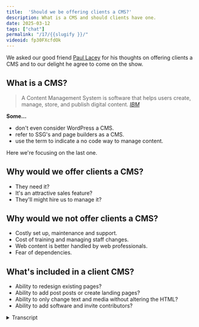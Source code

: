 ```yaml
---
title:  'Should we be offering clients a CMS?'
description: What is a CMS and should clients have one.
date: 2025-03-12
tags: ["chat"]
permalink: "/17/{{slugify }}/"
videoid: fp30FXcfdOk
---
```

We asked our good friend [Paul Lacey](https://paullacey.digital/) for his thoughts on offering clients a CMS and to our delight he agree to come on the show.

## What is a CMS?

<blockquote>A Content Management System is software that helps users create, manage, store, and publish digital content.
<cite><a href="https://www.ibm.com/think/topics/content-management-system">IBM</a> </cite> </blockquote>

**Some...**

 - don't even consider WordPress a CMS.
 - refer to SSG's and page builders as a CMS.
 - use the term to indicate a no code way to manage content.

Here we're focusing on the last one.


 ##  Why would we offer clients a CMS?

 - They need it?
 - It's an attractive sales feature?
 - They'll might hire us to manage it?

  ##  Why would we not offer clients a CMS?

  - Costly set up, maintenance and support.
  - Cost of training and managing staff changes. 
  - Web content is better handled by web professionals.
  - Fear of dependencies.
  

  ## What's included in a client CMS?

  - Ability to redesign existing pages?
  - Ability to add post posts or create landing pages?
  - Ability to only change text and media without altering the HTML?
  - Ability to add software and invite contributors?

  <details> 
<summary> Transcript</summary>


[00:00:06] **Nathan Wrigley:** Hello there and welcome to the No Script Show. After a couple of YouTube only episodes, we are back with an audio chat.

And for those of you who are watching the video version, you will see that we've got the first ever guest for this show. And it's Paul Lacey. Paul is a good friend of ours from the world of WordPress. He is a UK designer with experience working with agencies and will be able to help us with today's topic.

And that topic is, should we be offering clients, a CMS. A CMS, of course stands for Content Management System. Paul, thanks for joining us. How you doing? I'm doing 

[00:00:39] **Paul Lacey:** good, thank you. I'm not sure if I'm gonna help that much though. 'cause I'm probably more confused than the two of you. Oh, I think that's gonna be hard, Tom, but you, yeah, but you're right.

I do live in the world where this is. This is all going on as such. So I'm in the trenches with WordPress and CMSs and agencies and clients and all that sort of stuff, but I'm utterly confused about it all at the same time about where it's going and AI and should we be doing this? I'm definitely aware that we're, that, I mean think actually, I dunno if you know this, but yesterday was the an, the 25th anniversary of the.com boom collapse, when the stock market, collapsed and stuff.

and then obviously we've rebuilt the web from there, but I think we've still probably. Started off with some extremely bad habits compared to how the web started and, here we are 25 years later in another existential crisis. 

[00:01:40] **Nathan Wrigley:** Yeah, there certainly gonna be a lot to talk about. I should, before we get stuck into it though, firstly introduce David.

How are you doing, David? Yeah, I'm good. 

[00:01:48] **David Waumsley:** I'll just come in and say why Paul is here because I was asking Paul because we know with the, history of the kind of episodes we've done here, I've, we've all worked in WordPress and we still use WordPress, but I've recently been trying to play around with static site generators and with WordPress you get this content management system anyway, so why not offer it to clients?

So I, hit a bit of a dilemma because now I started to play with a static site generator. If I wanna offer that same thing to clients, I have to add in. So it's really made me question again whether I need to. Going forward for my clients or not. So really that's why I went to Paul, because I know he is really looking after more clients than me and has more experience, particularly with the kind of agencies I'm thinking, should I just drop that all together with the CMSs for me, even though I was a big fan and it's created a lot of work for me, I'm actually thinking it would be extra work now.

So I, that was really how you came into it. It's a, an elaborate ruse really to get you on the show, Paul, but, so I'm pleased it works, 

[00:02:57] **Nathan Wrigley:** yeah. Okay. So yeah, that's great. Paul, just give us a quick bio actually that would be quite useful. Just tell us what you're doing currently, even though it might not necessarily overlap with what you're gonna talk about.

Maybe you're in a transition period or something like that, but what are you doing right now? What kind of work do you largely have? 

[00:03:13] **Paul Lacey:** Yeah, I'm probably a relatively typical, Fairly experienced web consultant, working mostly with WordPress, and I used to have an agency, a small one, like five people or something like that.

But I'm now just me prefer it like that. And probably my balance of skills is I'm a jack of all trades as such that I'll do design work, I'll do development work, I'll do consultancy. I don't do any of the marketing stuff. So none of the SEO, none of the pay per click, none of that sort of stuff.

So I'm all about creating the website. that's where I come in. And then in terms of my balance of what my work is, I probably, if I break it down by income percentage, for instance, I would say that half of my income is looking after. Around 60 or 70 websites on WordPress care plans and just being like a janitor or a gardener, picking out the weeds for those websites as such.

I'd say then another quar, another quarter would be, retainers working for a couple of, different companies. One of them is, beaver Builder, so I help them with design work and some of that sort of stuff. And then probably the final quarter is what would've been my a hundred percent, let's say five years ago, or a bit more, which is, a client comes along and wants a website and then you take them through and they come to you and you are apparently the answer to that.

So then you say, okay, and then, and they give you money and you make website, and then there's some kind of process that happens in between that is probably completely different depending on who's doing it and whether it's an agency or freelancer. What kind of things that agency or freelancer thinks about at the time?

as for me, I'm probably just trying to meet clients where they're at and trying to help guide them. And if I can see that they're completely delusional, then I'll just walk away before the project starts. If I can see that they're open to, and that, that they, what they want to do is communicate their brand and their product or whatever it might be.

Then I know I can help them. And I know that it's probably never gonna be perfect because there's so many different variables, but I'll do my best to take them from where they think they want to go and tweak them a little bit as we go along. So I think I'm, o I'm quite good. I think at what I do, I'm not the best.

but I've, my heart's in the right place and I've got some skills, so that's probably where I'm at. 

[00:05:51] **Nathan Wrigley:** Nice. Yeah, this entire chat really is aimed at the building bit. We don't get into the marketing or the pay click or any of that stuff. It's all about the, pixels on the page, the HTML, the CSS, the JavaScript, and and interestingly, largely moving away from A CMS.

So this is an interesting conversation. I guess maybe we should start with the whole, what even is a CMS. that's obviously a moving target because what was true 10 years ago obviously isn't true today. But can I just throw that question out there and let's just see if we can define what a CMS is?

should we, I don't know. Should I go David first? What do you think? I was just wondering if you should bring up our 

[00:06:29] **David Waumsley:** show notes here. 'cause we've got a, an existing definition on here and I can read that out, which is according to IBM, and this is similar to other definitions. A content management system is software that helps users create, manage, store, and publish digital content.

Now, under that definition, I'd probably call my computer or even my mobile, A CMS, because, it can help me do all those things. That's true. I think, and I've put some things down on the show notes here, is that. Perhaps it depends on the context, which we're CMS. So I've put a note here that some don't even consider WordPress A CMS because of how, they might compare it to other CMSs that give you more outta the box choices with your custom fields.

Some refer to the thing that I've been moving to, which is a static site generator levity in my case, or page builders as a CMS, which I guess they are, under the definition. And I think the one we're using today, which is what we're focusing on because we've become responsible for it, is, using it to indicate a no code, way to manage content.

Something that we might give to clients. 

[00:07:50] **Nathan Wrigley:** yeah. Okay. Anything to add to that, Paul? 

[00:07:54] **Paul Lacey:** yeah, I think that's a good definition. Just, it's just, you can see that. How CMS is, especially this, if we just say a word, a website, CMS, if we narrow it down to that, how there's been so many different iterations o of that over the last 20 years and you can find a problem with every different concept of how that was done.

It's funny because you can look back and see how certain things were done, let's say 10 years ago in something like WordPress and think there's such good aspects of that, but the way that you had to build it was clunky. So that, so it seems that, the focus with the CMS should be content, but in the last 20 years it's been the CMS is there, but the focus is on code, or the focus is on accessibility, or the focus is on speed, or the focus becomes on design, which is probably where we're at now, where there's too much of a design layer in mixed in with it, which is where we're the problems.

[00:08:53] **David Waumsley:** Can I ask you a question? Just at the start of this. So if you were starting afresh now, in a way, which is what I'm doing now, do you think you would be, if it wasn't already there in WordPress, do you think you would be offering clients A CMS just off the top of your head? 

[00:09:11] **Paul Lacey:** so I guess if you could, the question to me, first of all, I'd be a plumber instead.

good answer. So if you remove the financial aspect, the financial pressure, yeah. Because essentially we are where we are with how, what people want as such. So if I was looking at what people want and I needed to make hay while the sun's shining, then I would probably do something similar to what I was doing now, if, I was looking ahead, I.

I would be focusing much more on the UX side of things, the more human side of things. And I'd be also probably looking at which sectors are, rocky at the moment. So I would, I know what you've been doing, David with, static site generations. I really envious that you are able to do that.

And I do feel stuck in WordPress. I'm institutionalized into WordPress, so if I could remove all the baggage, then I would want to reevaluate everything. And I may well come back to WordPress, but probably not for everything. And I would probably be able to, look at it as a tool that did a particular job very well in the right hands.

but it's definitely hugely problematic. And, the static site generators. To me, it feels like what WordPress was like before page builders without a database, with a CF page builder type scenario and stuff like that. That's what I've seen from systems like, sta I think it's called.

I'm not sure about the one that you use, the 11 t. Yeah. And, but yeah, no, I would, I want to do things differently actually. I do want to do things differently now, but it's so difficult to get out of lane. Yeah. Because there is a constant flow of, and the demand is to do things the way that everybody else is doing them.

That's what the clients seem to want as well. Yeah. 

[00:11:18] **Nathan Wrigley:** But also, you've probably got a heritage of SEO and what have you and You paint yourself into a bit of a corner, don't you, with all of these things. Yeah. And you're not always in 

[00:11:26] **Paul Lacey:** the driving seat as well. so being a website builder.

This isn't if you're a builder or a plumber or a, going back to that sort of trade or an electrician or sparky as they would be called. the plumber comes along and, or the, sparky, the electrician comes along and will point out issues that is wrong with your house that you, that a different person needs to solve, but they'll just tell you about it.

Whereas, a builder of a house tends to hire all of those people and pull 'em all together and they're running the show as such. So I find myself a lot of the time in the, I'm, I wasn't at the beginning of the conversation. I'm brought in and I just need to do the thing that I'm being told to do and then leave, and that's me done sort of thing.

So it's nice when you're not in that situation and you are leading, somebody comes to you and they're, ready for a clean slate. They say nothing has worked. And you can say, we do need marketing people, but I can definitely help you get this framework right from the beginning. But I find that to be a rarer, thing.

And I think that a lot of those people who have that good intent as a client get guled up by a bad agency. So that's the big problem for me. I think these are just tools that are being completely misused and corrupted. yeah. 

[00:12:49] **Nathan Wrigley:** Can I just interject a couple of things? So the first thing is, your, point Paul, about being slightly jealous of David.

I think David's managed to unlock some sort of creative future in which he's not constrained by A CMS. And it doesn't matter which CMS you're using, it brings constraints. It's, it's got benefits on the one hand and it's got constraints on the other. And WordPress, just like anything else, will paint you into a corner in certain respects.

And David's painting himself in the pixels on a page. Aspect of it. he can put anything anywhere and be led by, Figma can be his best friend. He doesn't have to worry about, what it will show. He can build that. But also, David, could you just scroll back up a little bit? I want to just address something inside the CMS thing, which I think we missed, which is the, helps users and I think that's, we'll come onto it in a minute, why we would use a CMS, but I think that's one of the big things about it, about using a CMS.

It's not the managing and storing of data. 'cause they all do that. They'll all store images, they'll store text, they'll lay out, with some templating engine, how it looks. But for me. The user bit is the crucial bit. It's the fact that it comes with all of that built in the authentication layer, the multi users, the permissions and all of that.

I think that's one of the crucial bits that kind of o often gets lost. And certainly on this show we ne we never talk about that 'cause we're all about the pixels on the page. But that's one of the nice things that WordPress brings out the box. Soon as you've installed it, you've got not the best implementation, but you've got a fairly decent implementation of users and permissions and roles and all of that kind of stuff.

So I just wanted to mention that. So with that being said, shall I, move us onto the next thing? So we've, I think we've explored what A CMS is. We've all stated our, case there. And then the next question that we were gonna raise was, why would we even offer it? And I think I've maybe just opened the door with that a little bit, talking about, Clients can log in. we're all familiar with that. Ev every client on earth has used some sort of social network where you go to a login page, you type in your password and username, and you can publish content in that way. And we're all familiar with that and we can share it and, all of that kind of stuff.

So maybe that's one of the reasons, is that, yeah, I mean 

[00:15:01] **David Waumsley:** it's, whether they need it or not. And I guess this is the question I've been asking a lot. I gave it because I needed it personally to manage the content, to create the site as the person building the site and then offering that over to clients is the bit because.

I know all the bad things that can go wrong. The client, if you've set it up in the wrong way, the client can go and break things that can spoil your pay speed. SEO, responsiveness, accessibility can all get out the window. If you set this up wrong. They can even create security risks. They can even run off with something that's yours, like your licenses and a, WordPress set up and take it or invite other people in.

So I know all the things here. So it gets me back to that question, we'd offer it because they need it and yeah. I've been trying to think out with, most of my clients have come to the conclusion, the ones that I presently got, that not many of them actually need it. If I could offer that service to do the updates on their behalf, that would be a better situation from my experience.

But Paul, you've got wider experience than me with different people, so you might be able to come in with some kind of ideas where people really do need it, 

[00:16:12] **Paul Lacey:** Yeah. you're right. You're absolutely right that there's. Like a question, does somebody need it or not? And some of the clients that you've got, you've right to assume that they don't and that, the, you're like a personal trainer nutritionist for them.

And you're, making sure that their online presence is healthy and you've identified that it can live in this kind of sphere where they don't, need that as such. And I think there's always gonna be a, segment of the market where that's the right thing. And the fact that those, if people like yourself can find those clients and give them that correct solution, means that you're probably saving them like from the next website failure that they were gonna have in WordPress, but let's say WordPress or something like that, because they didn't need it, and you guided them in the right direction.

I think why would we offer a CMS, so first of all, I think, If we just get rid of like a whole load of market segments in one quick moment, massive blue chip companies will need to manage content. So they have to have CMS, they've got, intranets and gigantic websites and multiple people managing stuff.

And then you've got a news website like the BBC that clearly needs A-C-A-C-M-S because you've got journalists and content creators just publishing content there. And then I think you've got the segment that we're probably all focused on, really, which is the SME small to medium enterprise or SMB, small to medium business, which typical businesses, I don't know, let's say anything between one and 200 members of staff, let's say is a, might come into that.

And that is probably where 90% or more of our clients have come from. they're also the. The clients who are under the most threat, I think, from both sides. So they're under threat from, let's say you've got a company with a hundred people. You are under threat from market disruptors with a, team of five from one side who are extremely agile.

Then you also are under threat from the massive corporations who are looking at that. You've got, you are making some money and they wanna make that money instead of you. Why? Why should you make that money? They can do it. And so what I wouldn't really want for that SEC sector who are already under threat as such would be to Have a situation where they can't communicate anymore. Whereas the Agile people can, because they can hire you David, for instance. 

and just have you doing their website for them. And then the big corporates, they can spend whatever they like and have huge teams. And then the people in the middle are becoming less agile on the one side and on the other side, they're less able to communicate without CMS.

So to me, kinda and, it, the problem is it's just been done so badly for that sector. I feel sorry for that sector that, agencies, especially agencies. 'cause I see a lot of agencies and I see it, I, and I'll, talk about this in a minute, just the trend of. Dumbing down what the agency is offering and hiring, very young untrained people who are full of energy, but they are just trying to pay for their car insurance while they're living with their parents still.

And they'll do anything 'cause they need that money. But I think that, those SMBs and SMEs in the middle, those are the people who are struggling the most probably to be unique and get their voice out. And the CMS is a way that they can do that on the internet, on the web. 

So that's why they need it.

The problem is, I think, as I say, the way that most of, the way that I'm seeing it implemented by agencies and freelancers is super problematic. And then also you get the other side that those SMEs often have kind of dictatorial type CEOs or. Heads of departments who are, even if they got the right person to hire, they decide that they're gonna power trip that person or that agency and just get them to magpie or copy something that they've seen one of their competitors do.

So you have all these terrible forces working against the SMEs, I think. And so I dunno where we go from there, but I think that's why I think they need them because you can't, if you take it away from them, then you've taken away the opportunity for them to do it. So really I would prefer that they have a CMS, but the entire sector becomes better educated on what, how they should be using that tool.

Because a tool like WordPress is a design tool and a CMS now. So it's both, and a lead capture tool. It's doing everything and, that's probably where the problem is that I. The, you have lots of smaller agencies as well offering cheap solutions and lying about what the result of using these cheap solutions is gonna be.

So there's, I think it's, I don't really like the term disinformation, but I think there's, it's, we're full, of that, that in this sector. Yeah. That's a big problem. 

[00:21:34] **Nathan Wrigley:** David, can I ask, because you've obviously stepped away from doing a CMS, what are the things that you, that, that have be called your calling into question?

So we're not moving on to why not to offer, but it's somewhere in between. what are the things that you, have questioned more recently about the need for A CMS? 'cause I know in my case, a lot of the use of A CMS was really. Came down to my convenience. It was a tool that I understood. I could implement it with one click of a button.

there's hosting companies that you just press one button and look, there's WordPress. We had amazing tools like, page builders and things, which allowed me to just forget about HDML and CSS and become de-skilled in that way. plugins that whole architecture plugins, that meant that, if it's been, if it can, be done, probably somebody's done it and I didn't have to worry about that.

why, are you dissuaded recently? So it's not the what, why do we not offer it? But just what are the things that you've called into Question. 

[00:22:33] **David Waumsley:** it's, with a lot of my clients, I've never really thought about the process of when the people who are updating the content themselves on their own, that staff changes.

And there's usually nothing in place for when that happens. So you might train somebody for the first time to manage their own CMS. But as Paul was talking, I think I need to throw this in. It reminded me that. When I'm saying, not offering clients, a CMS, what's the reason why we might offer it?

In effect, I still am offering them a CMS. So the recent site I've done is You are the cms. Yeah. but yes, but actually 11 T has been the cms, which is replicating what I would've done in WordPress for a blog. So I have content managed the, layout of their content in an easy way. They've got it.

The only difference in this case is I haven't given them access to it. You're the gatekeeper in a No. so in a way, my, my own question is a bit of a silly one because effectively I have given the clients a CMS. What I haven't done is offer them a no code way to interact with it. 

[00:23:46] **Nathan Wrigley:** There's no URL where they can log in.

It's more sending David an email with the new content that we want to be. Yeah. So I 

[00:23:52] **David Waumsley:** have to update it, which is, so yeah, my, I, guess my concern, which I'll, I mean I did put some bullet points in here is, but that if you are trying to set up a CMS is that, it can be, WordPress makes this easy.

It can be costly to set up, and then you have to maintain the thing, which is an extra cost and you have to support it. You have to make sure that it's updated and secure. And then the issue that I've run into before is the kind of extra cost in training somebody to be able to use the CMS that you've set up, assuming that we're setting it up for them to use in a sort of no code way, and then manage those staff changes.

And that, this big argument that I've seen a lot in the WordPress space recently, which is seems ironic to me, is that argument that is well. you shouldn't be giving clients any access to WordPress. That's for you to do. You use it for this one? This would only be handled by web professionals.

Anything going on the web needs somebody who's trained to understand SEO, the consequences of it to know. And I do think, there is, there's that fear of dependencies is a reason why not to offer it. You're dependent on the CMS that you've set up. If you can do it yourself manually, but, 

[00:25:06] **Nathan Wrigley:** Yeah, that's definitely a hot topic at the moment, isn't it? The idea of becoming a professional again, because I wonder if people feel their cake is being eaten by the platform itself, if it's so easy to use. Why do we need a professional? I, what you've done in gatekeeping, your access in that you've inoculated yourself from the, the clients basically, they're either gonna move away from you or keep going with you, and there's much less, we can do this blog post ourselves.

We can, add a page here and a page there and what have you. Everything has to go through you. So I think, I know that you are not doing it for those cynical reasons, but I think there is something quite neat about that model. I think it's quite nice. 

[00:25:47] **David Waumsley:** Yeah, it's a, it's one that I've still got to test that and that really, because what I've had to do is, I've had to say in the same way that Paul has already said like 50% of his kind of income is through managing and hosting ing after these things.

That was really, that was going to be my passive income. It didn't turn out to be quite so passive 'cause you had to keep updating it all the time. Now what I'm trying to do is, a way of avoid is, some of the issues I have by giving the client a code free access to the website is to say, okay, I still need the retainer.

You still need me to be around. so what I'm gonna do is charge you pretty much the same as what I did if it was WordPress. I don't have to do the security and the updates that went with it. I don't have to pay the same for the hosted. So what I'm going to supplement that with is the fact that I will do your updates as part of that.

So I will go put the code up when you need those updates. But it's untested at the moment because I don't know. I don't know if somebody might just see that as a way of abusing it, and every day they want a new update on their website because I've offered this as part of their yearly package. 

[00:26:55] **Nathan Wrigley:** It's interesting.

the honest truth from my experience anyway was that most clients that wanted a blog or some kind of functionality like that basically wanted it on paper only. they had this idea that they were gonna write this incredibly influential and powerful blog, and you go back two years later and there's the first post which was published exactly two years earlier, and then nothing got added in after that.

yeah. It's interesting. just on the last bullet point there, you've got under the, why would we not offer Clients to CMS? You've got fear of dependencies, and we spoke about this in a previous episode. My position was a little bit like, haven't you just swapped one set of dependencies for another though?

So instead of WordPress, you've got 11. Exactly. so you've not entirely, inoculated yourself against that, but it's definitely different. No, it's a different dependency 

[00:27:44] **David Waumsley:** in the sense that, Your dependency on something that's live and dynamic. Yeah. It means that your site can break. Yeah. Where when it's on a static, it's, already there.

So if 11 D disappears, actually the site isn't gonna, the site is still there. That's a good point. And you'll just have to replace it. So it's a site you have lessened your dependency, if you like, or, the impact of having a dependency. Yeah. 

[00:28:08] **Nathan Wrigley:** And it's a single dependency as well. Whereas WordPress tends to be a dependency itself and then a series of other dependencies called plugins, which you've obviously got to then maintain and what have you.

okay. Interesting trade offs. Are we ready to move on? Are we gonna move on to the, what's included in a client cs? yeah, that's, no, I think Paul wants to chime in. No, 

[00:28:29] **Paul Lacey:** it was just making me think. 'cause I, a lot of my clients in that last 25% of work that I do wear is.

Building websites for people are agencies, but I don't really have any clients anymore that are a design agency or a web agency. They tend to be a marketing agency. So the website will just be one part of a wider solution. But, so it's feels like where you put the gatekeeper as such.

'cause they tend to be the gatekeeper for their client and they are gatekeeping all aspects of the online stuff. the pay per click, the SEO, the website content, the blogging. So I'm thinking about one particular agency that I do a lot of stuff for, and they tend to roll out the same solution for this particular niche and they will write the blog posts for the client.

One or two of those clients wanna do it themselves, but it's rare actually. but they'll also be doing the SEO quite heavily. They'll also be doing, analytical things and. Putting kind of popups in different places and then creating sudden out of nowhere, webinar pages or sign up for a brochure pages.

They're constantly creating new landing pages. Not necessarily that they're doing it particularly like really well. For instance, a lot of the time, like for instance, if they gave me every, and I tend to hand over a, solution to them that they then do that. And I know that when I see them creating the landing pages, in my humble opinion, I could have done the landing pages that they tend to then go after I have left the scene much better than they have.

And that's probably, that's because they're not, they're doing everything. They're doing landing pages, SEO, all sorts of things, and they, just haven't read, Yakob, Nielsen's books for instance. They're literally straight out of college or apprenticeship. Yes. And they're just learning.

They're just doing what they're told as such, or copying other things that they've seen on the internet. but I, with how you are doing it, David, you become the gatekeeper as such. I know for a fact that wouldn't work with any of those clients unless there was some change to how it was done.

Because the changing of the content is, let's say just one quarter of the things that they're managing and they're doing SEO on the site, they're doing AdWords, they're creating, they're optimizing landing pages to get a better score on the pay per click so that the cost of the pay per click goes down.

There's so many different aspects that seem to be, going on a search with some of those, whereas I have other clients that would fit. the concept that you are talking about, David, really perfectly, I even have two clients that I've got in my mind that do the same thing. That one would be perfect for how you do it and one would be simply not work.

And that's simply because one of those clients has an internal marketing team. And they're cons and they're more sales focused, even though they essentially have the same product. The other client has the product but is more of an advocate for the concept of the product. And then so, for instance, I remember years ago Tesco is a, big supermarket and they started selling insurance.

I used to work for a dog magazine, online dog magazine at the time. This is going back over 20 years. And they wouldn't advertise in our dog magazine. they were more interested in writing an article for the dog magazine that just, I. Educated con people who had dogs that insurance was a good idea and then they were confident that people would find them as such.

And whereas the other client that I'm talking about that as the marketing person is getting ads here, doing landing pages here and, is just, and, they, and one of those people, pays me 75 pounds a month and the ever pays me 400 and the one who pays me 400 is the one that is doing more stuff themselves that needs me to help them.

Interesting. Whereas the other person who's paying 75 is. Paying for these problems as such, they're paying for the fact that the website is in WordPress and needs security patches and stuff like that. So that's in a way where I envy David's position and think, I wish I could have given them that solution, but I don't know how to do it.

[00:32:47] **David Waumsley:** Paul, what you said really, made me think again about the page. So I'm thinking about the pages in its entirety, but you've just made me realize that page could have different people who need to be involved in that page, say in the metadata for, for just the SEO or maybe even for adding in ads.

they need to add because they've got some sort of campaign. I haven't really thought about it. The thing that I. What's mostly thinking is that even when it comes to a blog post, which is a fairly easy thing to do in say something like WordPress, now as I've learned a little bit more about the Semantic web, there are lots of things that can go in that blog post that I would mark up better than the client because it's just not available to put things in the correct tags, say a blog quote to be in there and the citation under the site.

Those kind of things, even the way that you might, add in numbers or whether you'd use an ordered or a numbered list, all that kind of semantic stuff is stuff that I've taken care of. So really, you've made me think about, yeah, it probably wouldn't work even for some of my existing clients for me to say, okay, I'll do it all for you, because they will just need to be in two different 

[00:33:56] **Nathan Wrigley:** aspects of the same page.

Yeah, you've definitely honed down on a type of client that it works for though, haven't you? Yeah. So it definitely, it works in the scenario that you've described, but in the wider world, the scenario that Paul's describing, I don't know, SME or something like that. Yeah. It's not really up for negotiation, isn't it?

The, fact that it's David, I know. No. Okay. Interesting. 

[00:34:16] **Paul Lacey:** I think it might be solvable. it is just the, tide is so powerful with WordPress at the moment, I think. Yeah. And which might not be the case forever because I. It is WordPress is rather self emulating at the moment to a certain extent.

How, how much damage happens from what's going on with WordPress, is left to be decided as such. But, a few things. First of all, I think looking at the future, the way that I'm describing people want things to be done. I don't think that is actually sustainable. I don't think that will survive AI properly.

I don't think, I, don't mean like AI building websites. AI being the way that people inquire about information. And when instead of googling now, people will type something into an AI tool and then it will present almost like a custom made. Content, which includes bits of stuff from other people's websites and citations and videos and that sort of thing, and this kind of total mess of how, let's say agencies I find are doing it with WordPress where the, all the tools are in that one tool I don't think will survive because I don't think that semantically it's good enough.

And David, what you are talking about when you've got these blog posts and that you can properly on behalf of that client semantically structure that in the correct way. And let's say even tag on to regular editorial, semantically connected advert type things and marketing things that then get pulled in.

So if you are looking for a new bathroom designer or something, then yes it can then the AI tool in the future might go out and grab that information, about what you want. But it might also semantically know to pull along with it, these particular providers. That have correctly semantically described their tool outside of things like AdWords and Google AdWords and stuff like that.

And I think it is fixable because it's just a case of it's, let's say if we take SEO and doing meta tags and stuff like that, and David, you don't want to be doing that because some other SEO person is just constantly hassling you every day to change stuff. It surely is fixable that there is some kind of script, an external tool that just gets slotted into the header of the head tag of your static websites.

And he is able to do that as a kind of headless way of injecting a SEO stuff into pages. Yes. Yeah. I'm sure that's a thing. So I don't think that any of the things that are a concern in the way you are wanting to do it, David, is, not unsolvable. I think the biggest unsolvable part of it is this kind of, the direction of travel.

And but, I think we were talking earlier about just general society before the call about will, at some point everybody say we've had enough and we're pulling ourselves out of the matrix. And I think at some point having seen SME businesses getting, finding it harder and harder to succeed on the internet at some point.

that's gonna, that's gonna implode and get to a point where change is forced and people are saying, why isn't this working for us? We're going to an agency. They're telling us that this is how we should do it, and we are not getting the results we need. What are we doing wrong? And then slowly people will start, realizing that every aspect that, of the thing that this company wants to do online needs to be done much more professionally.

So the blog needs to be added professionally. The blog needs to have semantics. The SEO needs to have a proper strategy and that these things shouldn't be constrained by. They all have to live in WordPress or Jula, or Drupal. They different professionals who are all good at what they do, have their tool that isn't constrained to one platform.

I think that's where it has to be in the future. so I think, I wouldn't say. give up on what you're doing there because that's why I'm saying I'm envious that it feels like you are in the right direction. You're just, and I've always felt this way about you, David, that you've always been ahead of the curve, even though you won't perhaps think that you are, whether it's page builders, genesis in WordPress or something, you're always, ahead and being a thought leader on these things.

So when I see you talking about this stuff, it makes me think I need to listen to what you're saying because it'll probably be reality sooner than we know. 

[00:38:54] **David Waumsley:** so that's so kind. I'm sorry. I You're the right different 

[00:38:58] **Paul Lacey:** David. I was thinking of somebody else. Absolutely. I didn't recognize I was 

[00:39:01] **Nathan Wrigley:** questioning every word of that last paragraph.

Honest, but 

[00:39:04] **Paul Lacey:** you know what I'm saying. Yeah. you are thinking outside the box when people like me are stuck in the trenches and just trying to get some sleep and survive the next day and see whether, see where the direction of travel is, and then aligning myself to that and doing my best.

But you are thinking outside the box and you've dragged yourself out of that and saying, I, I'm now thinking intellectually about how this should be done. there's an aspect of your lifestyle that wants to contribute to that as well. But I think you are not constrained in the same way.

An agency with let's say 20 staff who's struggling to, pay the staff bill, they've forced themselves into bad practice. unfortunately, 

[00:39:47] **David Waumsley:** you said something that I thought was fascinating in that really, 'cause it just made me think, maybe I'm misreading it, but it sounded like you people needed a content management 'cause they needed to keep changing their content because they needed to appease Google and send more traffic to their site.

So you almost get into this cycle. Is that kind of a truth of it? They feel like they need to be constantly changing the content, perhaps more than they actually need to do. If they may be did less of that and did it better, it might be just as successful. 

[00:40:21] **Paul Lacey:** It's probably also a numbers game to a certain extent that yeah, there is just not enough people with the skills that you will now have to make all the websites that need to be made just in that one sector alone of SMEs, There just simply isn't the, knowledge and the training. So for the time being, the, while people still want to make a brochure site that is lead generating. the only way to meet that demand is to have people who are semi-skilled, yeah. Taking control of these tools like WordPress and pushing out solutions on mass and trying to make that be done cheaper.

So I wonder, it makes me wonder in the future that this problem gets solved with ai whereby we, where the, this current design layer that we've, I think we're stuck in, we have this design layer, which is page builders have en enabled everybody to be a designer. The products themselves tell the end users that they, Hey, you got this, you can do this, use our templates or, whatever.

And Then it creates like a false sense of security that this is all doable. And really, this, we're talking CMS content management system. So I think it has to go back some point to content being the important thing created semantically using, as little dependency, a small amount of security, problems as possible.

And that at some point you'll just use some kind of device to query the internet. And you will need to be able to define that probably through a professional who now is no longer just stuck moving pixels around the screen, but he's taking an equivalent of a blog post. And let's move that to a landing page.

Let's take a blog post and move that to a landing page, right? And say, okay, here's a landing page. here is my most important message. this is the priority of my landing page. And then you are guided through the process of ensuring that you create a semantically correct landing page.

That only has a certain way of presenting itself on the tool that you use to query the internet. So there isn't any more kind of, should we have a red button or a purple button or something like that? You put the brand JSO file into it. I don't want to talk, talk like I'm talking about Gutenberg here, there'd be like a brand js o file that these tools have, and then it'll be a case of semantically presenting your content to something that becomes, again, a content management system.

The only problem with that is it feels like we are then talking about tools that are created by Facebook and these gigantic, yeah. It's also, what we probably need in the future, ideally, which is what I imagine that the W three C will be moving or advocating for would be tools that allow you to create.

Content that is static and security doesn't, isn't a problem. But somehow that we are encouraged to create this semantic content without the big corporations being the gate, the gatekeepers to that. But the AI tools that are controlled by the gatekeepers and the big corporations are able to query us and whoever does it best, whoever presents their content, whoever manages their content best, ends up being at the top of the ai.

Queries getting presented to people with products and stuff like that. So I think, content, they say content is king, don't they? And I think that's, we've lost sight of that. I think most, a lot of my clients have totally lost sight of that. It's just, I would class it as chaos. It's king chaos.

It's chaos. and you just sit and look at it and think, this doesn't feel like how we should be doing it. 

[00:44:13] **David Waumsley:** Can I just ask you, 'cause I put some notes on here, which just, I'll just read through them quickly, those listening to it, which is, what's included in, client CMS is that the ability, as you were mentioning before, to redesign existing pages with say, a page builder, which you've got that option now.

Is it just the ability to add blog posts and perhaps create a landing page? Is it only to be able to change text and media without altering any of the html? So you're Actually really nailing that down as you were talking about, And also do we give them access to, they can add in their own software, plugins in the case of, a WordPress or even change the theme or invite extra contributors without it say we're managing it.

That could be a quite a concern if they're allowed to just invite anybody in. And you don't, you haven't vetted them to 

[00:45:01] **Paul Lacey:** Oh, that, that's another part of the KSIC all the time. Yeah, totally.

[00:45:08] **David Waumsley:** Yeah, I, that's my experience. it's quite limited with people who might invite, generally I'm dealing with the business owner directly, but, there are certainly plenty of clients I've had and almost anyone who's got a larger organization, I, I'm suddenly getting an email saying, we've got this new user in the WordPress site that I'm still managing, and I think I, I've given all these people an admin access so they can give them an admin access.

Yeah. I dunno what that means. Yeah. It's quite a scary thing for me. 

[00:45:38] **Nathan Wrigley:** Yeah. Okay. I, how do we feel we're doing in terms of time? I guess in order for this chat to come to an end, we need to draw a line at some point. Is there any points on that, document that we're looking at, if you're watching it on YouTube that we haven't yet covered off?

Or is there something that we ought to discuss before we wrap it up? 

[00:46:00] **Paul Lacey:** I've only got one, one thing that's on my mind, and that's probably like what I'm scared about and what I'm optimistic about. So I'm scared for my own job in the future with AI and all that sort of stuff. I'm scared for that sector.

I'm talking about the SME sector because without them I probably don't have a job. that's my, that's the source of my, pipeline as such, whether it's direct or through agencies and stuff like that. So that's, what makes me nervous. And I wasn't nervous five years ago, but, I see the tools that are out now and I, dunno if I'm nervous because I just can't see what the future is.

But the thing I am optimistic about is that I do think that, that AI will solve a lot of the poor, poor skills in the industry or the bad advice, those sort of things. I think it will. I think that you will need professionals who are more like a orchestra conductor kind of thing. Oh, interesting.

And, like a technologist as such, and, which is what I did at university. My, my university course trained us to be technological managers of anything, whether it was sustainable energy or websites. I went into website stuff. Some of my friends went into different things. But essentially it's understanding where things are going and then being, a, an advisor and a, kind of guiding light for the people who are downstream of what's happening as such.

I'm exci, I'm excited about a much more semantic web. I'm excited about, getting some of the churn and burn, mindset out of the industry as well. But yeah, I'm definitely nervous for my own, wellbeing. What I'm hoping is that I can. What I've always done is, tweak what I do every daily and yearly as such and, see what's coming.

The only problem I have right now, which I've never really had before to this extent, is I really do not know what the future looks like. I, don't just mean, nuclear war, there's that obviously as well, but I, honestly can't fully understand where the web is going. One day I wake up and I think I've solved it.

The next day I'll wake up and I've had a terrible dream about it and everything. I'm completely irrelevant. It doesn't matter, I can just, I guess I can retrain as a plumber, but, as, I'm saying. Those are my fears and, my hopes and fears as such. 

[00:48:39] **Nathan Wrigley:** I think it's a really interesting time.

I think confused. I think everything's been, yeah, everything's been driven by humans and they're such measurable things. Although on mass we can be innovative. The pace of change has been fairly pedestrian. you can, predict largely what's gonna happen in the next year. I think now in this era of reliance on, let's just call it ai, basically you speak to a machine and it gives you something back.

I do think we're in for some seismic change. And also all of us are on the on the, one side of life, let's put it that way. We're no longer spring chickens are we, so we have that against it. Probably a good thing. We don't have to 

[00:49:16] **Paul Lacey:** be here for the apocalypse of the That's right. we, 

[00:49:19] **Nathan Wrigley:** bring a different level of experience, but at the same time, we also don't have that sort of vim and vigor that the, Utes do.

And now that I've said the word Utes, I think we should probably draw this episode to a close. yeah. do you know, can I just throw in something at the end there? Of course. Just to follow on from Paul, because, I think all the things that you said about me kindly apply to you. It's just about questioning and, it takes me full circle with this whole thing that we're doing with the No Script show.

[00:49:48] **David Waumsley:** We started with a vision of the future for web design that we borrowed from The Talk by Jen Simmons on Intrinsic Design. And I think this is having a big impact. And for those people who like the craftsmanship of web designs, it's a big change because we're going from this period where web design has always been about copying what print design did, and then the tools came in to allow us not even to have to deal with the web material.

We didn't need to know HD ML and CSS and how browsers worked. And I think what's. Now happening, and that's this movement which has started this show, is the fact that we're moving towards this period where we do need to understand the web. The semantics are important. We actually exclude a whole bunch of people who can't see the web and the web is going on.

More devices that we get back to the craftsmanship of understanding how the web works and get into HT ML than CSS are fresh because it's more powerful and more flexible. Than the tools that we previously had. So I think there's a, my optimism is that changing role, this move to the web being on everything for everybody.

And I think that's a new audience. It can meet people who previously couldn't access the web in the way that we want them to do, which is similar to print. So yeah, that's how I tied this up. really agree with that. Yeah. 

[00:51:09] **Nathan Wrigley:** Yeah. I'm gonna just throw a sort of spanner in the works a little bit there and say that I, have no idea that even websites will be a thing because I, can see a future where the device is just completely just built in order to service you as an individual.

And you'll talk to it and it will talk back to you and, when was the last time you sat with somebody that you know closely and per perused together a magazine. you just don't do that thing. You have a conversation. Can you recommend a plumber? Yeah. What's their name? Oh, his name's Pete.

What's his number? Okay, there's the number off you go, talk to Pete. That kind of thing. I don't know, I'm not entirely sure that the HTML, the CSS, the static screen that we all sit down to, or the thing that we hold in our hand, I'm not sure that's even gonna be the divis of choice.

and when I say I'm not sure, I literally don't know. I'm not prophesying that I have some insight. It's that I just don't know that the flat rectangle that we hold or the flat screen that we stare at, or the TV or whatever it may be, I, don't even know that's gonna be the medium that we consume.

the, yes, Pete future. Pete needs 

[00:52:20] **David Waumsley:** Pete, he's getting word of mouth, but he needs this C-S-S-H-T-M-L unit, which can go out to the hold of the web in different forms. So he needs us. 

[00:52:31] **Nathan Wrigley:** I'll talk to Pete urgently and, can I add one thing? What you said, Nathan? Yeah. 

[00:52:36] **Paul Lacey:** Because I, honestly, one day I wake up and I'm like, we don't need web websites anymore whatsoever.

And then the next day, of course, we need web websites, but I'm wondering if you know what a website just becomes is, because essentially if you look at X ML and HML, it's structured content. At the end of the day, it's essentially a static database. So I can't see a situation where we don't need a static database of information online.

And it just so happens that the way that tends to be presented, and I can't see, I can't see how it won't ever be presented in this way, is through HTML and websites. I just think we'll just go back to what the web started as, but with structured content, and we will still need some presentation layer to it.

I just think that the, this kind of very designed website, I. Concept that we're, we know at the moment will start giving way to this kind of flat database of information structured with HML and XML, with a presentation layer of JS and CSS, so it makes me wonder what point of JavaScripts will be in the future other than, Creating applications that query things. I can't, it makes you think j JavaScript will be a pointless thing to have on a website because it just needs to be flat information. What's the point in moving things around? So that's where I think the websites won't disappear. They just, we might just not go to them as much.

They might be just pushed to us, but the data is still coming from Yeah. So it's 

[00:54:09] **Nathan Wrigley:** more like a repository of data which is presented based upon the thing that you are holding, which is what a content management 

[00:54:14] **Paul Lacey:** system is for. Yeah. Yeah. And our, 

[00:54:18] **David Waumsley:** job as designers is to make that this static content is presentable.

We, we give the browser instructions to how to present it to a growing range of different devices. and that job will always be good point with us. And because we'll always need to, as that changes, new devices come on. And as we need to communicate in different ways with each other, I think there's a good future for, I think it's the best time actually at the moment for 

People who are web designers. 

[00:54:47] **Nathan Wrigley:** Yeah, I love these conversations where we get into the more sort of philosophical side of things. It's really interesting, gazing into the future and just pontificating what it might be. Of course. Who knows? Maybe we'll turn out to have, yeah. I think anybody who 

[00:55:00] **Paul Lacey:** tells you what the future's gonna be doesn't clearly know all the variables.

[00:55:04] **Nathan Wrigley:** Perhaps we'll all be shoveling coals into steam. We'll find out. We'll find out. Yeah. Yeah. on that bombshell, we'll wrap this episode up. It just remains for me to obviously say a great big thank you to, to Paul Lacey for joining us today. Who knows, maybe this will be the first of many appearances, but really nice to get your insight into all of that.

Obviously, David's with me every single time. thank you to David as well. Paul. Just before we go, where can people. Get in touch with you, find you, 

[00:55:32] **Paul Lacey:** please don't. But if you really must, then you can go to Paul Lacey Digital. and also guys, it's just been so nice to reconnect. Do you know the, the first ever chat I did before I was in my chating days was with you guys and, so to, to have, years and years of not doing it and then coming back and it's, you two is just the best, Aw, I wouldn't wanna do it with anybody else. That's so nice. 

[00:55:56] **Nathan Wrigley:** Thank you so much. Okay. We'll be back with another episode at some point in the near future. Until then, stay safe. See you soon. Bye-Bye.


  </details> 